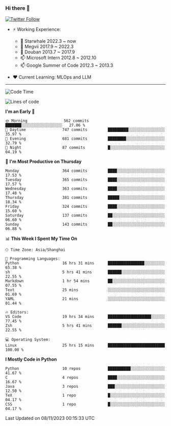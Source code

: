 ### Hi there 👋

[![Twitter Follow](https://img.shields.io/twitter/follow/tianweidut?style=social)](https://twitter.com/tianweidut)

- ⚡ Working Experience:
  - 🔭 Starwhale 2022.3 ~ now
  - 🌱 Megvii 2017.9 ~ 2022.3
  - 🌱 Douban 2013.7 ~ 2017.9
  - 📫 Microsoft Intern 2012.8 ~ 2012.10
  - 📫 Google Summer of Code 2012.3 ~ 2013.3

- ❤️ Current Learning: MLOps and LLM

---
<!--START_SECTION:waka-->
![Code Time](http://img.shields.io/badge/Code%20Time-4%2C654%20hrs%2020%20mins-blue)

![Lines of code](https://img.shields.io/badge/From%20Hello%20World%20I%27ve%20Written-1.4%20million%20lines%20of%20code-blue)

**I'm an Early 🐤** 

```text
🌞 Morning                562 commits         ███████░░░░░░░░░░░░░░░░░░   27.06 % 
🌆 Daytime                747 commits         █████████░░░░░░░░░░░░░░░░   35.97 % 
🌃 Evening                681 commits         ████████░░░░░░░░░░░░░░░░░   32.79 % 
🌙 Night                  87 commits          █░░░░░░░░░░░░░░░░░░░░░░░░   04.19 % 
```
📅 **I'm Most Productive on Thursday** 

```text
Monday                   364 commits         ████░░░░░░░░░░░░░░░░░░░░░   17.53 % 
Tuesday                  365 commits         ████░░░░░░░░░░░░░░░░░░░░░   17.57 % 
Wednesday                363 commits         ████░░░░░░░░░░░░░░░░░░░░░   17.48 % 
Thursday                 381 commits         █████░░░░░░░░░░░░░░░░░░░░   18.34 % 
Friday                   324 commits         ████░░░░░░░░░░░░░░░░░░░░░   15.60 % 
Saturday                 137 commits         ██░░░░░░░░░░░░░░░░░░░░░░░   06.60 % 
Sunday                   143 commits         ██░░░░░░░░░░░░░░░░░░░░░░░   06.88 % 
```


📊 **This Week I Spent My Time On** 

```text
🕑︎ Time Zone: Asia/Shanghai

💬 Programming Languages: 
Python                   16 hrs 31 mins      ████████████████░░░░░░░░░   65.38 % 
sh                       5 hrs 41 mins       ██████░░░░░░░░░░░░░░░░░░░   22.55 % 
Markdown                 1 hr 54 mins        ██░░░░░░░░░░░░░░░░░░░░░░░   07.55 % 
Text                     25 mins             ░░░░░░░░░░░░░░░░░░░░░░░░░   01.69 % 
YAML                     21 mins             ░░░░░░░░░░░░░░░░░░░░░░░░░   01.44 % 

🔥 Editors: 
VS Code                  19 hrs 34 mins      ███████████████████░░░░░░   77.45 % 
Zsh                      5 hrs 41 mins       ██████░░░░░░░░░░░░░░░░░░░   22.55 % 

💻 Operating System: 
Linux                    25 hrs 15 mins      █████████████████████████   100.00 % 
```

**I Mostly Code in Python** 

```text
Python                   10 repos            ██████████░░░░░░░░░░░░░░░   41.67 % 
C                        4 repos             ████░░░░░░░░░░░░░░░░░░░░░   16.67 % 
Java                     3 repos             ███░░░░░░░░░░░░░░░░░░░░░░   12.50 % 
TeX                      1 repo              █░░░░░░░░░░░░░░░░░░░░░░░░   04.17 % 
CSS                      1 repo              █░░░░░░░░░░░░░░░░░░░░░░░░   04.17 % 
```




 Last Updated on 08/11/2023 00:15:33 UTC
<!--END_SECTION:waka-->
